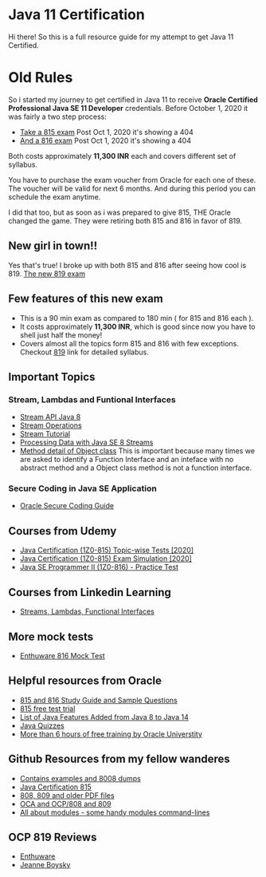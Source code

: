 # Java 11 Certification

Hi there! So this is a full resource guide for my attempt to get Java 11 Certified.


# Old Rules

So i started my journey to get certified in Java 11 to receive **Oracle Certified Professional Java SE 11 Developer** credentials.
Before October 1, 2020 it was fairly a two step process:

 - [Take a 815 exam](https://education.oracle.com/java-se-11-programmer-i/pexam_1Z0-815) Post Oct 1, 2020 it's showing a 404
 - [And a 816 exam](https://education.oracle.com/java-se-11-programmer-i/pexam_1Z0-816) Post Oct 1, 2020 it's showing a 404

Both costs approximately **11,300 INR** each and covers different set of syllabus.

You have to purchase the exam voucher from Oracle for each one of these. The voucher will be valid for next 6 months. And during this period you can schedule the exam anytime.

I did that too, but as soon as i was prepared to give 815, THE Oracle changed the game. They were retiring both 815 and 816 in favor of 819.

## New girl in town!!

Yes that's true! I broke up with both 815 and 816 after seeing how cool is 819.
[The new 819 exam](https://education.oracle.com/java-se-11-developer/pexam_1Z0-819)

## Few features of this new exam
- This is a 90 min exam as compared to 180 min ( for 815 and 816 each ).
- It costs approximately **11,300 INR**, which is good since now you have to shell just half the money! 
- Covers almost all the topics form 815 and 816 with few exceptions. Checkout [819](https://education.oracle.com/java-se-11-developer/pexam_1Z0-819) link for detailed syllabus.

## Important Topics

### Stream, Lambdas and Funtional Interfaces 
- [Stream API Java 8](https://docs.oracle.com/javase/8/docs/api/java/util/stream/Stream.html)
- [Stream Operations](https://docs.oracle.com/javase/8/docs/api/java/util/stream/package-summary.html#StreamOps)
- [Stream Tutorial](https://www.baeldung.com/java-8-streams)
- [Processing Data with Java SE 8 Streams](https://www.oracle.com/technical-resources/articles/java/ma14-java-se-8-streams.html)
- [Method detail of Object class](https://docs.oracle.com/javase/8/docs/api/java/lang/Object.html)
  This is important because many times we are asked to identify a Function Interface and an inteface with no abstract method and a Object class method is not a function interface.
  
### Secure Coding in Java SE Application
- [Oracle Secure Coding Guide](https://www.oracle.com/java/technologies/javase/seccodeguide.html#9)


## Courses from Udemy

- [Java Certification (1Z0-815) Topic-wise Tests [2020]](https://www.udemy.com/course/java-11_1z0-815/)
- [Java Certification (1Z0-815) Exam Simulation [2020]](https://www.udemy.com/course/java-se-11_1z0-815/)
- [Java SE Programmer II (1Z0-816) - Practice Test](https://www.udemy.com/course/java-se-programmer-ii-1z0-816-practice-test/)

## Courses from Linkedin Learning
- [Streams, Lambdas, Functional Interfaces](https://www.linkedin.com/learning/functional-programming-with-streams-in-java-9)

## More mock tests
- [Enthuware 816 Mock Test](https://sites.fastspring.com/enthuware/product/1z0816)

## Helpful resources from Oracle

- [815 and 816 Study Guide and Sample Questions](https://www.oracle.com/a/ocom/img/dc/ww-java11-programmer-study-guide.pdf?intcmp=WWOUCERTBLOGECBYK051720)
- [815 free test trial](https://certify.cybervista.net/products/oracle/java-se-11-programmer-i-ocp-free-trial/)
- [List of Java Features Added from Java 8 to Java 14](https://ondro.inginea.eu/index.php/new-features-between-java-8-and-java-14/)
- [Java Quizzes](https://blogs.oracle.com/javamagazine/quiz-2)
- [More than 6 hours of free training by Oracle Universtity](https://learn.oracle.com/ols/module/overview/40805/79727)

## Github Resources from my fellow wanderes

- [Contains examples and 8008 dumps](https://github.com/springapidev/java-certification)
- [Java Certification 815](https://github.com/mariazevedo88/java-certification-oca)
- [808, 809 and older PDF files](https://github.com/MohamedDhiaJemai/Books-to-Prepare-Oracle-Java-Certification-Exams)
- [OCA and OCP/808 and 809](https://github.com/egenerat/java-8-certification)
- [All about modules - some handy modules command-lines](https://github.com/boyarsky/sybex-1Z0-815-chapter-11)

## OCP 819 Reviews
- [Enthuware](https://enthuware.com/oca-ocp-java-certification-resources/255-java-certification-819-experience)
- [Jeanne Boysky](https://www.selikoff.net/2020/09/26/jeannes-experience-taking-the-1z0-819-in-the-time-of-covid-19/)
